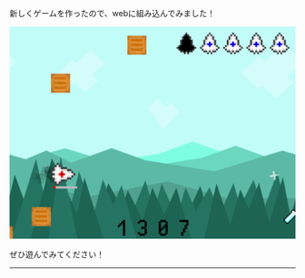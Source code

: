 新しくゲームを作ったので、webに組み込んでみました！

![OK](konbu.jpeg)


ぜひ遊んでみてください！


___________________________________________
      
